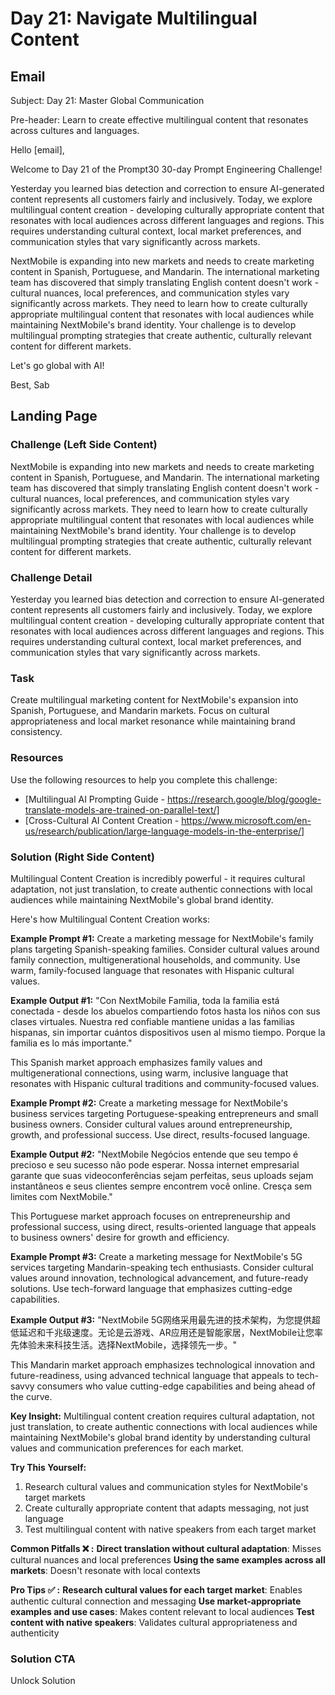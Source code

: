 # Day 21: Navigate Multilingual Content

## Email
Subject: Day 21: Master Global Communication

Pre-header: Learn to create effective multilingual content that resonates across cultures and languages.

Hello [email],

Welcome to Day 21 of the Prompt30 30-day Prompt Engineering Challenge!

Yesterday you learned bias detection and correction to ensure AI-generated content represents all customers fairly and inclusively. Today, we explore multilingual content creation - developing culturally appropriate content that resonates with local audiences across different languages and regions. This requires understanding cultural context, local market preferences, and communication styles that vary significantly across markets.

NextMobile is expanding into new markets and needs to create marketing content in Spanish, Portuguese, and Mandarin. The international marketing team has discovered that simply translating English content doesn't work - cultural nuances, local preferences, and communication styles vary significantly across markets. They need to learn how to create culturally appropriate multilingual content that resonates with local audiences while maintaining NextMobile's brand identity. Your challenge is to develop multilingual prompting strategies that create authentic, culturally relevant content for different markets.

Let's go global with AI!

Best, Sab

## Landing Page

### Challenge (Left Side Content)
NextMobile is expanding into new markets and needs to create marketing content in Spanish, Portuguese, and Mandarin. The international marketing team has discovered that simply translating English content doesn't work - cultural nuances, local preferences, and communication styles vary significantly across markets. They need to learn how to create culturally appropriate multilingual content that resonates with local audiences while maintaining NextMobile's brand identity. Your challenge is to develop multilingual prompting strategies that create authentic, culturally relevant content for different markets.

### Challenge Detail
Yesterday you learned bias detection and correction to ensure AI-generated content represents all customers fairly and inclusively. Today, we explore multilingual content creation - developing culturally appropriate content that resonates with local audiences across different languages and regions. This requires understanding cultural context, local market preferences, and communication styles that vary significantly across markets.

### Task
Create multilingual marketing content for NextMobile's expansion into Spanish, Portuguese, and Mandarin markets. Focus on cultural appropriateness and local market resonance while maintaining brand consistency.

### Resources
Use the following resources to help you complete this challenge:
- [Multilingual AI Prompting Guide - https://research.google/blog/google-translate-models-are-trained-on-parallel-text/]
- [Cross-Cultural AI Content Creation - https://www.microsoft.com/en-us/research/publication/large-language-models-in-the-enterprise/]

### Solution (Right Side Content)
Multilingual Content Creation is incredibly powerful - it requires cultural adaptation, not just translation, to create authentic connections with local audiences while maintaining NextMobile's global brand identity.

Here's how Multilingual Content Creation works:

**Example Prompt #1:**
Create a marketing message for NextMobile's family plans targeting Spanish-speaking families. Consider cultural values around family connection, multigenerational households, and community. Use warm, family-focused language that resonates with Hispanic cultural values.

**Example Output #1:**
"Con NextMobile Familia, toda la familia está conectada - desde los abuelos compartiendo fotos hasta los niños con sus clases virtuales. Nuestra red confiable mantiene unidas a las familias hispanas, sin importar cuántos dispositivos usen al mismo tiempo. Porque la familia es lo más importante."

This Spanish market approach emphasizes family values and multigenerational connections, using warm, inclusive language that resonates with Hispanic cultural traditions and community-focused values.

**Example Prompt #2:**
Create a marketing message for NextMobile's business services targeting Portuguese-speaking entrepreneurs and small business owners. Consider cultural values around entrepreneurship, growth, and professional success. Use direct, results-focused language.

**Example Output #2:**
"NextMobile Negócios entende que seu tempo é precioso e seu sucesso não pode esperar. Nossa internet empresarial garante que suas videoconferências sejam perfeitas, seus uploads sejam instantâneos e seus clientes sempre encontrem você online. Cresça sem limites com NextMobile."

This Portuguese market approach focuses on entrepreneurship and professional success, using direct, results-oriented language that appeals to business owners' desire for growth and efficiency.

**Example Prompt #3:**
Create a marketing message for NextMobile's 5G services targeting Mandarin-speaking tech enthusiasts. Consider cultural values around innovation, technological advancement, and future-ready solutions. Use tech-forward language that emphasizes cutting-edge capabilities.

**Example Output #3:**
"NextMobile 5G网络采用最先进的技术架构，为您提供超低延迟和千兆级速度。无论是云游戏、AR应用还是智能家居，NextMobile让您率先体验未来科技生活。选择NextMobile，选择领先一步。"

This Mandarin market approach emphasizes technological innovation and future-readiness, using advanced technical language that appeals to tech-savvy consumers who value cutting-edge capabilities and being ahead of the curve.

**Key Insight:**
Multilingual content creation requires cultural adaptation, not just translation, to create authentic connections with local audiences while maintaining NextMobile's global brand identity by understanding cultural values and communication preferences for each market.

**Try This Yourself:**
1. Research cultural values and communication styles for NextMobile's target markets
2. Create culturally appropriate content that adapts messaging, not just language
3. Test multilingual content with native speakers from each target market

**Common Pitfalls ❌ :**
**Direct translation without cultural adaptation**: Misses cultural nuances and local preferences
**Using the same examples across all markets**: Doesn't resonate with local contexts

**Pro Tips ✅ :**
**Research cultural values for each target market**: Enables authentic cultural connection and messaging
**Use market-appropriate examples and use cases**: Makes content relevant to local audiences
**Test content with native speakers**: Validates cultural appropriateness and authenticity 

### Solution CTA
Unlock Solution 